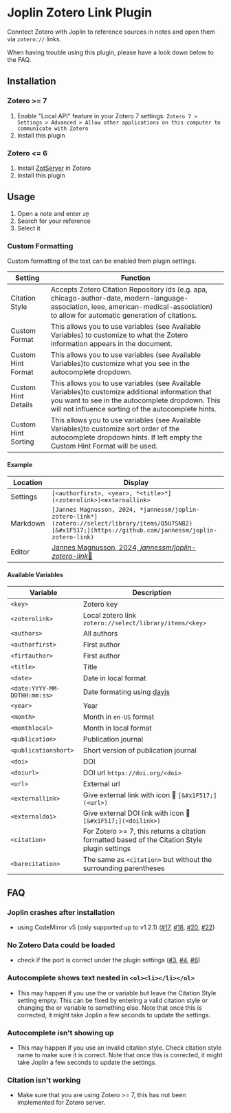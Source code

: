 # Joplin Zotero Link Plugin

Conntect Zotero with Joplin to reference sources in notes and open them via `zotero://` links.

When having trouble using this plugin, please have a look down below to the FAQ.

## Installation

### Zotero >= 7

1. Enable "Local API" feature in your Zotero 7 settings: `Zotero 7 > Settings > Advanced > Allow other applications on this computer to communicate with Zotero`
2. Install this plugin

### Zotero <= 6

1. Install [ZotServer](https://github.com/MunGell/ZotServer) in Zotero
2. Install this plugin

## Usage

1. Open a note and enter `z@`
2. Search for your reference
3. Select it

### Custom Formatting

Custom formatting of the text can be enabled from plugin settings.

| Setting   | Function |
|---|---|
| Citation Style | Accepts Zotero Citation Repository ids (e.g. apa, chicago-author-date, modern-language-association, ieee, american-medical-association) to allow for automatic generation of citations.   |
| Custom Format| This allows you to use variables (see Available Variables) to customize to what the Zotero information appears in the document.  |
| Custom Hint Format | This allows you to use variables (see Available Variables)to customize what you see in the autocomplete dropdown.  |
| Custom Hint Details | This allows you to use variables (see Available Variables)to customize additional information that you want to see in the autocomplete dropdown. This will not influence sorting of the autocomplete hints.   |
| Custom Hint Sorting | This allows you to use variables (see Available Variables)to customize sort order of the autocomplete dropdown hints. If left empty the Custom Hint Format will be used.  |

#### Example

| Location   | Display |
|---|---|
| Settings | `[<authorfirst>, <year>, *<title>*](<zoterolink>)<externallink>`  |
| Markdown | `[Jannes Magnusson, 2024, *jannessm/joplin-zotero-link*](zotero://select/library/items/Q5U7SN82)[&#x1F517;](https://github.com/jannessm/joplin-zotero-link)`|
| Editor | [Jannes Magnusson, 2024, *jannessm/joplin-zotero-link*](zotero://select/library/items/Q5U7SN82)[&#x1F517;](https://github.com/jannessm/joplin-zotero-link) |

#### Available Variables
| Variable        | Description          |
|----------------|----------------------|
| `<key>`        | Zotero key           |
| `<zoterolink>` | Local zotero link `zotero://select/library/items/<key>` |
| `<authors>`     |    All authors                  |
|  `<authorfirst>`               |        First author |
|  `<firtauthor>`               |        First author |
|   `<title>`   |   Title |
|  `<date>` | Date in local format         |
|  `<date:YYYY-MM-DDTHH:mm:ss>` | Date formating using [dayjs](https://day.js.org/) |
|   `<year>`   |  Year    |
|   `<month>`  | Month in `en-US` format |
|   `<monthlocal>`  | Month in local format |
|   `<publication>`  |   Publication journal   |
|   `<publicationshort>` |  Short version of publication journal  |
|  `<doi>`        |   DOI    |
|  `<doiurl>`  |    DOI url `https://doi.org/<doi>`   |
|  `<url>` | External url    |
|  `<externallink>`   |  Give external link with icon 🔗 `[&#x1F517;](<url>)` |
|  `<externaldoi>`   |  Give external DOI link with icon 🔗 `[&#x1F517;](<doilink>)` |
|  `<citation>`   |  For Zotero >= 7, this returns a citation formatted based of the Citation Style plugin settings |
|  `<barecitation>`   |  The same as `<citation>` but without the surrounding parentheses |

## FAQ

### Joplin crashes after installation

- using CodeMirror v5 (only supported up to v1.2.1) ([#17](https://github.com/jannessm/joplin-zotero-link/issues/17), [#18](https://github.com/jannessm/joplin-zotero-link/issues/18), [#20](https://github.com/jannessm/joplin-zotero-link/issues/20), [#22](https://github.com/jannessm/joplin-zotero-link/issues/22))

### No Zotero Data could be loaded

- check if the port is correct under the plugin settings ([#3](https://github.com/jannessm/joplin-zotero-link/issues/3), [#4](https://github.com/jannessm/joplin-zotero-link/issues/4), [#6](https://github.com/jannessm/joplin-zotero-link/issues/6))

### Autocomplete shows text nested in `<ol><li></li></ol>`
- This may happen if you use the <citation> or <barecitation> variable but leave the Citation Style setting empty. This can be fixed by entering a valid citation style or changing the <citation> or <barecitation> variable to something else. Note that once this is corrected, it might take Joplin a few seconds to update the settings.

### Autocomplete isn't showing up
- This may happen if you use an invalid citation style. Check citation style name to make sure it is correct. Note that once this is corrected, it might take Joplin a few seconds to update the settings.

### Citation isn't working
- Make sure that you are using Zotero >= 7, this has not been implemented for Zotero server.